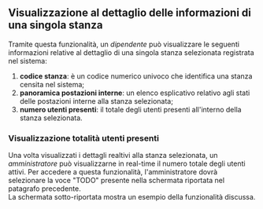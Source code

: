 ## Visualizzazione al dettaglio delle informazioni di una singola stanza
Tramite questa funzionalità, un *dipendente* può visualizzare le seguenti informazioni relative al dettaglio di una singola stanza selezionata registrata nel sistema:
1. **codice stanza**: è un codice numerico univoco che identifica una stanza censita nel sistema;
2. **panoramica postazioni interne**: un elenco esplicativo relativo agli stati delle postazioni interne alla stanza selezionata;
3. **numero utenti presenti**: il totale degli utenti presenti all'interno della stanza selezionata.


### Visualizzazione totalità utenti presenti
Una volta visualizzati i dettagli realtivi alla stanza selezionata, un *amministratore* può visualizzarne in real-time il numero totale degli utenti attivi. Per accedere a questa funzionalità, l'amministratore dovrà selezionare la voce "TODO" presente nella schermata riportata nel patagrafo precedente. <br>La schermata sotto-riportata mostra un esempio della funzionalità discussa.</br>

